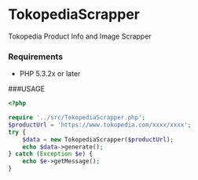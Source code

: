 # TokopediaScrapper
Tokopedia Product Info and Image Scrapper

### Requirements

* PHP 5.3.2x or later

###USAGE

```php
<?php

require '../src/TokopediaScrapper.php';
$productUrl = 'https://www.tokopedia.com/xxxx/xxxx';
try {
    $data = new TokopediaScrapper($productUrl);
    echo $data->generate();
} catch (Exception $e) {
    echo $e->getMessage();
}

```
